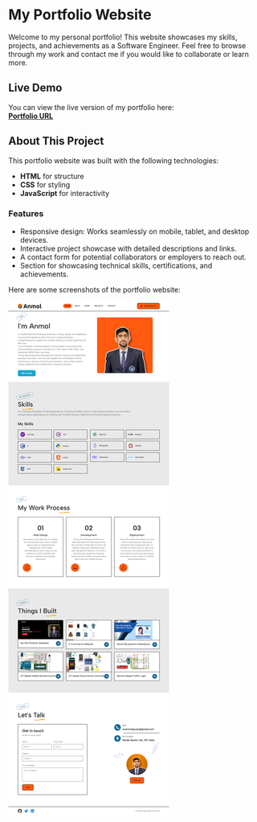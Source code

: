 # My Portfolio Website

Welcome to my personal portfolio! This website showcases my skills, projects, and achievements as a Software Engineer. Feel free to browse through my work and contact me if you would like to collaborate or learn more.

## Live Demo

You can view the live version of my portfolio here:  
**[Portfolio URL](https://eranmolgurjar.github.io/)**

## About This Project

This portfolio website was built with the following technologies:

- **HTML** for structure
- **CSS** for styling
- **JavaScript** for interactivity

### Features
- Responsive design: Works seamlessly on mobile, tablet, and desktop devices.
- Interactive project showcase with detailed descriptions and links.
- A contact form for potential collaborators or employers to reach out.
- Section for showcasing technical skills, certifications, and achievements.

Here are some screenshots of the portfolio website:

![Portfolio Image](PortfolioScreenShot.png)
